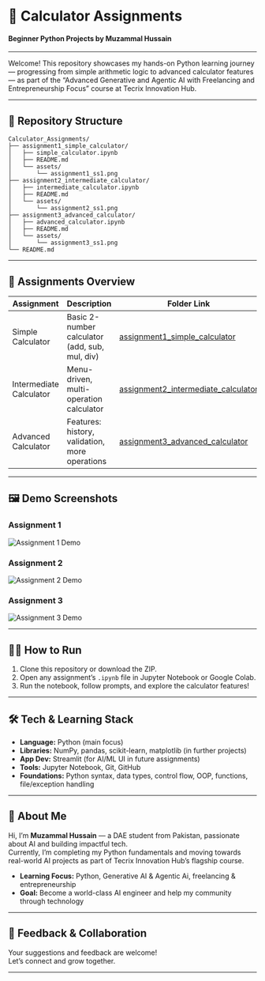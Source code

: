 # 🧮 Calculator Assignments  
#### Beginner Python Projects by Muzammal Hussain

---

Welcome! This repository showcases my hands-on Python learning journey — progressing from simple arithmetic logic to advanced calculator features — as part of the “Advanced Generative and Agentic AI with Freelancing and Entrepreneurship Focus” course at Tecrix Innovation Hub.

---

## 📂 Repository Structure

```
Calculator_Assignments/
├── assignment1_simple_calculator/
│   ├── simple_calculator.ipynb
│   ├── README.md
│   └── assets/
│       └── assignment1_ss1.png
├── assignment2_intermediate_calculator/
│   ├── intermediate_calculator.ipynb
│   ├── README.md
│   └── assets/
│       └── assignment2_ss1.png
├── assignment3_advanced_calculator/
│   ├── advanced_calculator.ipynb
│   ├── README.md
│   └── assets/
│       └── assignment3_ss1.png
└── README.md
```

---

## 🚀 Assignments Overview

| Assignment                | Description                                    | Folder Link                                                          |
|---------------------------|------------------------------------------------|---------------------------------------------------------------------|
| Simple Calculator         | Basic 2-number calculator (add, sub, mul, div) | [assignment1_simple_calculator](calculator-assignments-muzammal/assignment1_simple_calculator/)     |
| Intermediate Calculator   | Menu-driven, multi-operation calculator        | [assignment2_intermediate_calculator](assignment2_intermediate_calculator/) |
| Advanced Calculator       | Features: history, validation, more operations | [assignment3_advanced_calculator](assignment3_advanced_calculator/) |

---

## 🖼️ Demo Screenshots

### Assignment 1
![Assignment 1 Demo](assignment1_simple_calculator/assets/assignment1_ss1.png)

### Assignment 2
![Assignment 2 Demo](assignment2_intermediate_calculator/assets/assignment2_ss1.png)

### Assignment 3
![Assignment 3 Demo](assignment3_advanced_calculator/assets/assignment3_ss1.png)

---

## 🧑‍💻 How to Run

1. Clone this repository or download the ZIP.
2. Open any assignment’s `.ipynb` file in Jupyter Notebook or Google Colab.
3. Run the notebook, follow prompts, and explore the calculator features!

---

## 🛠️ Tech & Learning Stack

- **Language:** Python (main focus)
- **Libraries:** NumPy, pandas, scikit-learn, matplotlib (in further projects)
- **App Dev:** Streamlit (for AI/ML UI in future assignments)
- **Tools:** Jupyter Notebook, Git, GitHub
- **Foundations:** Python syntax, data types, control flow, OOP, functions, file/exception handling

---

## 👤 About Me

Hi, I’m **Muzammal Hussain** — a DAE student from Pakistan, passionate about AI and building impactful tech.  
Currently, I’m completing my Python fundamentals and moving towards real-world AI projects as part of Tecrix Innovation Hub’s flagship course.

- **Learning Focus:** Python, Generative AI & Agentic Ai, freelancing & entrepreneurship
- **Goal:** Become a world-class AI engineer and help my community through technology

---

## 🤝 Feedback & Collaboration

Your suggestions and feedback are welcome!  
Let’s connect and grow together.

---
